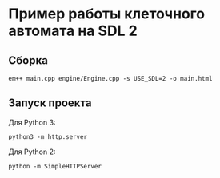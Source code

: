 # Пример работы клеточного автомата на SDL 2

## Сборка

```terminal
em++ main.cpp engine/Engine.cpp -s USE_SDL=2 -o main.html
```

## Запуск проекта

Для Python 3: 

```terminal
python3 -m http.server
```

Для Python 2:

```terminal
python -m SimpleHTTPServer
```
